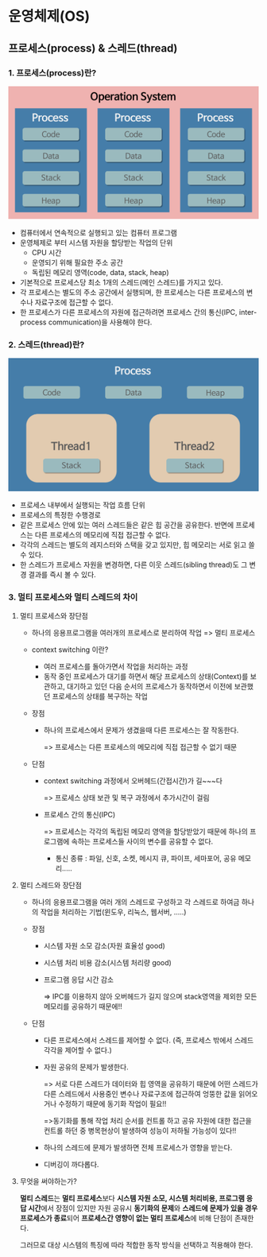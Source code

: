 # 운영체제(OS)

## 프로세스(process) & 스레드(thread)

### 1. 프로세스(process)란?

![프로세스](./process.png)

* 컴퓨터에서 연속적으로 실행되고 있는 컴퓨터 프로그램
* 운영체제로 부터 시스템 자원을 할당받는 작업의 단위
  * CPU 시간
  * 운영되기 위해 필요한 주소 공간
  * 독립된 메모리 영역(code, data, stack, heap)
* 기본적으로 프로세스당 최소 1개의 스레드(메인 스레드)를 가지고 있다.
* 각 프로세스는 별도의 주소 공간에서 실행되며, 한 프로세스는 다른 프로세스의 변수나 자료구조에 접근할 수 없다.
* 한 프로세스가 다른 프로세스의 자원에 접근하려면 프로세스 간의 통신(IPC, inter-process communication)을 사용해야 한다.

### 2. 스레드(thread)란?

![스레드](./thread)

* 프로세스 내부에서 실행되는 작업 흐름 단위
* 프로세스의 특정한 수행경로
* 같은 프로세스 안에 있는 여러 스레드들은 같은 힙 공간을 공유한다.  반면에 프로세스는 다른 프로세스의 메모리에 직접 접근할 수 없다.
* 각각의 스레드는 별도의 레지스터와 스택을 갖고 있지만, 힙 메모리는 서로 읽고 쓸 수 있다.
* 한 스레드가 프로세스 자원을 변경하면, 다른 이웃 스레드(sibling thread)도 그 변경 결과를 즉시 볼 수 있다.

### 3. 멀티 프로세스와 멀티 스레드의 차이

1. 멀티 프로세스와 장단점

   * 하나의 응용프로그램을 여러개의 프로세스로 분리하여 작업 => 멀티 프로세스

   * context switching 이란?

     * 여러 프로세스를 돌아가면서 작업을 처리하는 과정
     * 동작 중인 프로세스가 대기를 하면서 해당 프로세스의 상태(Context)를 보관하고, 대기하고 있던 다음 순서의 프로세스가 동작하면서 이전에 보관했던 프로세스의 상태를 복구하는 작업

   * 장점

     * 하나의 프로세스에서 문제가 생겼을때 다른 프로세스는 잘 작동한다.

       => 프로세스는 다른 프로세스의 메모리에 직접 접근할 수 없기 때문

   * 단점

     * context switching 과정에서 오버헤드(간접시간)가 길~~~다

       => 프로세스 상태 보관 및 복구 과정에서 추가시간이 걸림

     * 프로세스 간의 통신(IPC)

       => 프로세스는 각각의 독립된 메모리 영역을 할당받았기 때문에 하나의 프로그램에 속하는 프로세스들 사이의 변수를 공유할 수 없다.

       * 통신 종류 : 파일, 신호, 소켓, 메시지 큐, 파이프, 세마포어, 공유 메모리.....

2. 멀티 스레드와 장단점

   * 하나의 응용프로그램을 여러 개의 스레드로 구성하고 각 스레드로 하여금 하나의 작업을 처리하는 기법(윈도우, 리눅스, 웹서버, .....)

   * 장점

     * 시스템 자원 소모 감소(자원 효율성 good)

     * 시스템 처리 비용 감소(시스템 처리량 good)

     * 프로그램 응답 시간 감소

       => IPC를 이용하지 않아 오버헤드가 길지 않으며 stack영역을 제외한 모든 메모리를 공유하기 때문에!!

   * 단점

     * 다른 프로세스에서 스레드를 제어할 수 없다. (즉, 프로세스 밖에서 스레드 각각을 제어할 수 없다.)

     * 자원 공유의 문제가 발생한다.

       => 서로 다른 스레드가 데이터와 힙 영역을 공유하기 때문에 어떤 스레드가 다른 스레드에서 사용중인 변수나 자료구조에 접근하여 엉뚱한 값을 읽어오거나 수정하기 때문에 동기화 작업이 필요!!

       =>동기화를 통해 작업 처리 순서를 컨트롤 하고 공유 자원에 대한 접근을 컨트롤 하던 중 병목현상이 발생하여 성능이 저하될 가능성이 있다!!

     * 하나의 스레드에 문제가 발생하면 전체 프로세스가 영향을 받는다.

     * 디버깅이 까다롭다.

3. 무엇을 써야하는가?

   **멀티 스레드**는 **멀티 프로세스**보다 **시스템 자원 소모, 시스템 처리비용, 프로그램 응답 시간**에서 장점이 있지만 자원 공유시 **동기화의 문제**와 **스레드에 문제가 있을 경우 프로세스가 종료**되어 **프로세스간 영향이 없는 멀티 프로세스**에 비해 단점이 존재한다.

   그러므로 대상 시스템의 특징에 따라 적합한 동작 방식을 선택하고 적용해야 한다.